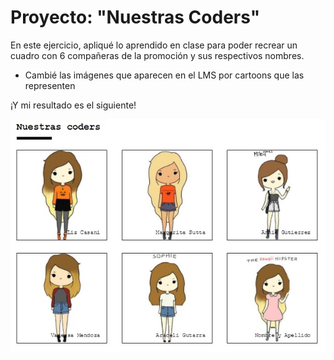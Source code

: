 # Proyecto: "Nuestras Coders" #

En este ejercicio, apliqué lo aprendido en clase para poder recrear un cuadro con 6 compañeras de la promoción y sus respectivos nombres.

- Cambié las imágenes que aparecen en el LMS por cartoons que las representen

¡Y mi resultado es el siguiente!

![nombre](Assets/IMG/dibujito.jpg)
